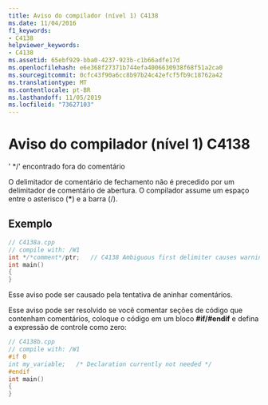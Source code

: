 ```yaml
---
title: Aviso do compilador (nível 1) C4138
ms.date: 11/04/2016
f1_keywords:
- C4138
helpviewer_keywords:
- C4138
ms.assetid: 65ebf929-bba0-4237-923b-c1b66adfe17d
ms.openlocfilehash: e6e368f27371b744efa4006630938f68f51a2ca0
ms.sourcegitcommit: 0cfc43f90a6cc8b97b24c42efcf5fb9c18762a42
ms.translationtype: MT
ms.contentlocale: pt-BR
ms.lasthandoff: 11/05/2019
ms.locfileid: "73627103"
---
```

# <a name="compiler-warning-level-1-c4138"></a>Aviso do compilador (nível 1) C4138

' */' encontrado fora do comentário

O delimitador de comentário de fechamento não é precedido por um delimitador de comentário de abertura. O compilador assume um espaço entre o asterisco (<strong>\*</strong>) e a barra (/).

## <a name="example"></a>Exemplo

```cpp
// C4138a.cpp
// compile with: /W1
int */*comment*/ptr;   // C4138 Ambiguous first delimiter causes warning
int main()
{
}
```

Esse aviso pode ser causado pela tentativa de aninhar comentários.

Esse aviso pode ser resolvido se você comentar seções de código que contenham comentários, coloque o código em um bloco **#if/#endif** e defina a expressão de controle como zero:

```cpp
// C4138b.cpp
// compile with: /W1
#if 0
int my_variable;   /* Declaration currently not needed */
#endif
int main()
{
}
```